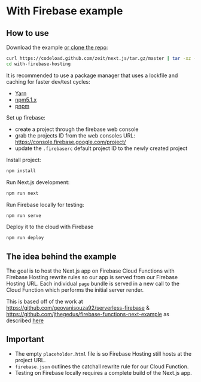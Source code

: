 # With Firebase example

## How to use

Download the example [or clone the repo](https://github.com/zeit/next.js):

```bash
curl https://codeload.github.com/zeit/next.js/tar.gz/master | tar -xz --strip=2 next.js-master/examples/with-firebase-hosting
cd with-firebase-hosting
```

It is recommended to use a package manager that uses a lockfile and caching for faster dev/test cycles:
- [Yarn](https://github.com/yarnpkg/yarn)
- [npm5.1.x](https://github.com/npm/npm)
- [pnpm](https://github.com/pnpm/pnpm)

Set up firebase:
- create a project through the firebase web console
- grab the projects ID from the web consoles URL: https://console.firebase.google.com/project/<projectId>
- update the `.firebaserc` default project ID to the newly created project


Install project:

```bash
npm install
```

Run Next.js development:

```bash
npm run next
```

Run Firebase locally for testing:

```bash
npm run serve
```

Deploy it to the cloud with Firebase

```bash
npm run deploy
```

## The idea behind the example
The goal is to host the Next.js app on Firebase Cloud Functions with Firebase Hosting rewrite rules so our app is served from our Firebase Hosting URL. Each individual `page` bundle is served in a new call to the Cloud Function which performs the initial server render.

This is based off of the work at https://github.com/geovanisouza92/serverless-firebase & https://github.com/jthegedus/firebase-functions-next-example as described [here](https://medium.com/jthegedus/)

## Important
*   The empty `placeholder.html` file is so Firebase Hosting still hosts at the project URL.
*   `firebase.json` outlines the catchall rewrite rule for our Cloud Function.
*   Testing on Firebase locally requires a complete build of the Next.js app.
